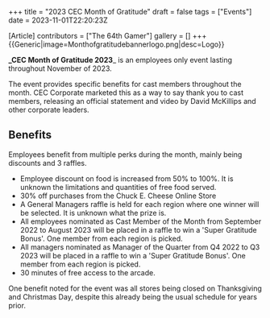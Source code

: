 +++
title = "2023 CEC Month of Gratitude"
draft = false
tags = ["Events"]
date = 2023-11-01T22:20:23Z

[Article]
contributors = ["The 64th Gamer"]
gallery = []
+++
{{Generic|image=Monthofgratitudebannerlogo.png|desc=Logo}}

**_CEC Month of Gratitude 2023**_ is an employees only event lasting throughout November of 2023.

The event provides specific benefits for cast members throughout the month. CEC Corporate marketed this as a way to say thank you to cast members, releasing an official statement and video by David McKillips and other corporate leaders.

## Benefits ##
Employees benefit from multiple perks during the month, mainly being discounts and 3 raffles.

* Employee discount on food is increased from 50% to 100%. It is unknown the limitations and quantities of free food served.
* 30% off purchases from the Chuck E. Cheese Online Store
* A General Managers raffle is held for each region where one winner will be selected. It is unknown what the prize is.
* All employees nominated as Cast Member of the Month from September 2022 to August 2023 will be placed in a raffle to win a 'Super Gratitude Bonus'. One member from each region is picked.
* All managers nominated as Manager of the Quarter from Q4 2022 to Q3 2023 will be placed in a raffle to win a 'Super Gratitude Bonus'. One member from each region is picked.
* 30 minutes of free access to the arcade.

One benefit noted for the event was all stores being closed on Thanksgiving and Christmas Day, despite this already being the usual schedule for years prior.